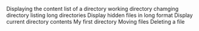 Displaying the content list of a directory
working directory
chamging directory
listing long directories
Display hidden files in long format
Display current directory contents
My first directory
Moving files
Deleting a file
